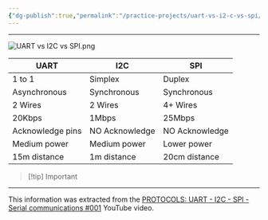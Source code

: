 ```yaml
---
{"dg-publish":true,"permalink":"/practice-projects/uart-vs-i2-c-vs-spi/"}
---
```


---
![UART vs I2C vs SPI.png](/img/user/Practice%20projects/Reference%20images/UART%20vs%20I2C%20vs%20SPI.png)

| UART             | I2C            | SPI            |
| ---------------- | -------------- | -------------- |
| 1 to 1           | Simplex        | Duplex         |
| Asynchronous     | Synchronous    | Synchronous    |
| 2 Wires          | 2 Wires        | 4+ Wires       |
| 20Kbps           | 1Mbps          | 25Mbps         |
| Acknowledge pins | NO Acknowledge | NO Acknowledge |
| Medium power     | Medium power   | Lower power    |
| 15m distance     | 1m distance    | 20cm distance  |


> [!tip] Important
> 

---
This information was extracted from the [PROTOCOLS: UART - I2C - SPI - Serial communications #001](https://www.youtube.com/watch?v=IyGwvGzrqp8) YouTube video.